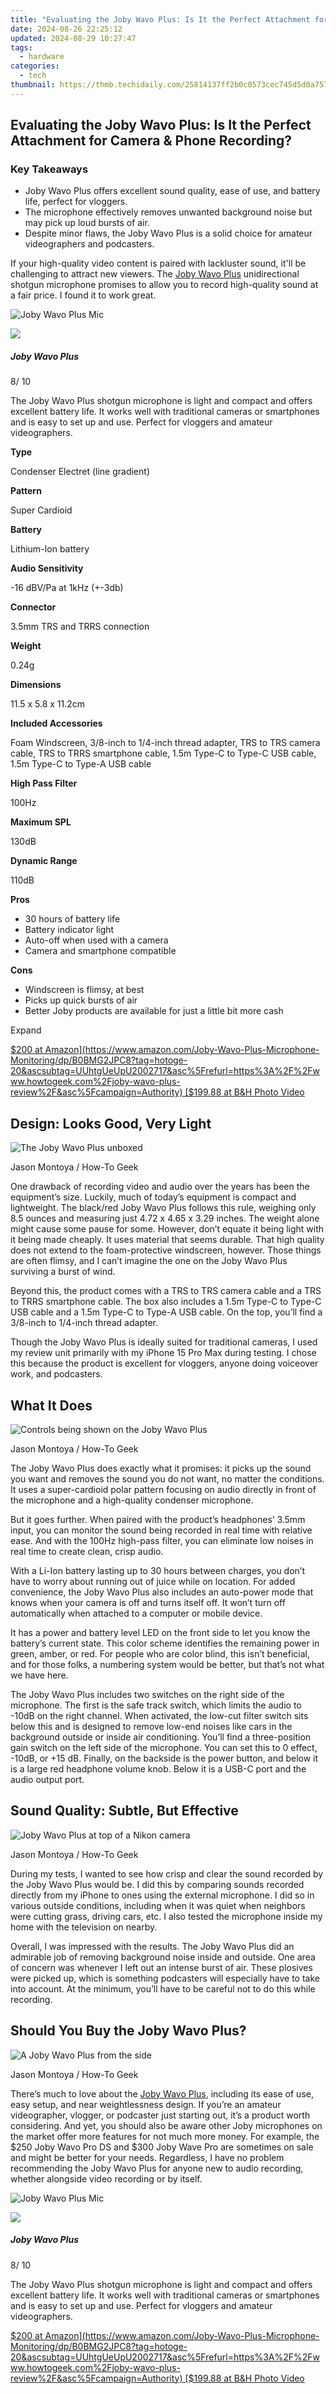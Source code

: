 ```yaml
---
title: "Evaluating the Joby Wavo Plus: Is It the Perfect Attachment for Camera & Phone Recording?"
date: 2024-08-26 22:25:12
updated: 2024-08-29 10:27:47
tags:
  - hardware
categories:
  - tech
thumbnail: https://thmb.techidaily.com/25814137ff2b0c0573cec745d5d0a7576d58b816448c60f70b991c5a0f3d865d.jpeg
---
```


## Evaluating the Joby Wavo Plus: Is It the Perfect Attachment for Camera & Phone Recording?

### Key Takeaways

* Joby Wavo Plus offers excellent sound quality, ease of use, and battery life, perfect for vloggers.
* The microphone effectively removes unwanted background noise but may pick up loud bursts of air.
* Despite minor flaws, the Joby Wavo Plus is a solid choice for amateur videographers and podcasters.

 If your high-quality video content is paired with lackluster sound, it'll be challenging to attract new viewers. The [Joby Wavo Plus](https://www.amazon.com/Joby-Wavo-Plus-Microphone-Monitoring/dp/B0BMG2JPC8?tag=hotoge-20&ascsubtag=UUhtgUeUpU2002717&asc%5Frefurl=https%3A%2F%2Fwww.howtogeek.com%2Fjoby-wavo-plus-review%2F&asc%5Fcampaign=Authority) unidirectional shotgun microphone promises to allow you to record high-quality sound at a fair price. I found it to work great.

![Joby Wavo Plus Mic](https://static1.howtogeekimages.com/wordpress/wp-content/uploads/2024/04/cleanshot-2024-04-17-at-10-21-19-2x.png) 

![](https://static1.howtogeekimages.com/wordpresshttps://static0.howtogeekimages.com/wordpress/wp-content/uploads/2024/01/htg-rec-2024-2000-1.png) 

#####  Joby Wavo Plus

8/ 10 

The Joby Wavo Plus shotgun microphone is light and compact and offers excellent battery life. It works well with traditional cameras or smartphones and is easy to set up and use. Perfect for vloggers and amateur videographers.

**Type** 

 Condenser Electret (line gradient) 

**Pattern** 

 Super Cardioid 

**Battery** 

 Lithium-Ion battery 

**Audio Sensitivity** 

 \-16 dBV/Pa at 1kHz (+-3db) 

**Connector** 

 3.5mm TRS and TRRS connection 

**Weight** 

 0.24g 

**Dimensions** 

 11.5 x 5.8 x 11.2cm 

**Included Accessories** 

 Foam Windscreen, 3/8-inch to 1/4-inch thread adapter, TRS to TRS camera cable, TRS to TRRS smartphone cable, 1.5m Type-C to Type-C USB cable, 1.5m Type-C to Type-A USB cable 

**High Pass Filter** 

 100Hz 

**Maximum SPL** 

 130dB 

**Dynamic Range** 

 110dB 

**Pros** 
* 30 hours of battery life
* Battery indicator light
* Auto-off when used with a camera
* Camera and smartphone compatible

**Cons** 
* Windscreen is flimsy, at best
* Picks up quick bursts of air
* Better Joby products are available for just a little bit more cash

Expand 

[$200 at Amazon](https://www.amazon.com/Joby-Wavo-Plus-Microphone-Monitoring/dp/B0BMG2JPC8?tag=hotoge-20&ascsubtag=UUhtgUeUpU2002717&asc%5Frefurl=https%3A%2F%2Fwww.howtogeek.com%2Fjoby-wavo-plus-review%2F&asc%5Fcampaign=Authority) [$199.88 at B&H Photo Video](https://www.bhphotovideo.com/c/product/1730027-REG/joby%5Fjb01734%5Fwavo%5Fplus%5Fon%5Fcamera%5Fmicrophone.html/BI/22163/KBID/28708/SID/UUhtgUeUpU2002717) 

##  Design: Looks Good, Very Light

![The Joby Wavo Plus unboxed](https://static1.howtogeekimages.com/wordpress/wp-content/uploads/2024/04/52775238430_7e1e9e5e28_o.jpg) 

Jason Montoya / How-To Geek

 One drawback of recording video and audio over the years has been the equipment’s size. Luckily, much of today’s equipment is compact and lightweight. The black/red Joby Wavo Plus follows this rule, weighing only 8.5 ounces and measuring just 4.72 x 4.65 x 3.29 inches. The weight alone might cause some pause for some. However, don’t equate it being light with it being made cheaply. It uses material that seems durable. That high quality does not extend to the foam-protective windscreen, however. Those things are often flimsy, and I can’t imagine the one on the Joby Wavo Plus surviving a burst of wind.

 Beyond this, the product comes with a TRS to TRS camera cable and a TRS to TRRS smartphone cable. The box also includes a 1.5m Type-C to Type-C USB cable and a 1.5m Type-C to Type-A USB cable. On the top, you’ll find a 3/8-inch to 1/4-inch thread adapter.

 Though the Joby Wavo Plus is ideally suited for traditional cameras, I used my review unit primarily with my iPhone 15 Pro Max during testing. I chose this because the product is excellent for vloggers, anyone doing voiceover work, and podcasters.

##  What It Does

![Controls being shown on the Joby Wavo Plus](https://static1.howtogeekimages.com/wordpress/wp-content/uploads/2024/04/52775238730_81e73f6d07_o.jpg) 

Jason Montoya / How-To Geek

 The Joby Wavo Plus does exactly what it promises: it picks up the sound you want and removes the sound you do not want, no matter the conditions. It uses a super-cardioid polar pattern focusing on audio directly in front of the microphone and a high-quality condenser microphone.

 But it goes further. When paired with the product’s headphones’ 3.5mm input, you can monitor the sound being recorded in real time with relative ease. And with the 100Hz high-pass filter, you can eliminate low noises in real time to create clean, crisp audio.

 With a Li-Ion battery lasting up to 30 hours between charges, you don’t have to worry about running out of juice while on location. For added convenience, the Joby Wavo Plus also includes an auto-power mode that knows when your camera is off and turns itself off. It won’t turn off automatically when attached to a computer or mobile device.

 It has a power and battery level LED on the front side to let you know the battery’s current state. This color scheme identifies the remaining power in green, amber, or red. For people who are color blind, this isn’t beneficial, and for those folks, a numbering system would be better, but that’s not what we have here.

 The Joby Wavo Plus includes two switches on the right side of the microphone. The first is the safe track switch, which limits the audio to -10dB on the right channel. When activated, the low-cut filter switch sits below this and is designed to remove low-end noises like cars in the background outside or inside air conditioning. You’ll find a three-position gain switch on the left side of the microphone. You can set this to 0 effect, -10dB, or +15 dB. Finally, on the backside is the power button, and below it is a large red headphone volume knob. Below it is a USB-C port and the audio output port.

##  Sound Quality: Subtle, But Effective

![Joby Wavo Plus at top of a Nikon camera](https://static1.howtogeekimages.com/wordpress/wp-content/uploads/2024/04/52774822811_55eccc790c_o.jpg) 

Jason Montoya / How-To Geek

 During my tests, I wanted to see how crisp and clear the sound recorded by the Joby Wavo Plus would be. I did this by comparing sounds recorded directly from my iPhone to ones using the external microphone. I did so in various outside conditions, including when it was quiet when neighbors were cutting grass, driving cars, etc. I also tested the microphone inside my home with the television on nearby.

 Overall, I was impressed with the results. The Joby Wavo Plus did an admirable job of removing background noise inside and outside. One area of concern was whenever I left out an intense burst of air. These plosives were picked up, which is something podcasters will especially have to take into account. At the minimum, you’ll have to be careful not to do this while recording.

##  Should You Buy the Joby Wavo Plus?

![A Joby Wavo Plus from the side](https://static1.howtogeekimages.com/wordpress/wp-content/uploads/2024/04/52774289482_1cf01a71ea_o.jpg) 

Jason Montoya / How-To Geek

 There’s much to love about the [Joby Wavo Plus](https://www.amazon.com/Joby-Wavo-Plus-Microphone-Monitoring/dp/B0BMG2JPC8?tag=hotoge-20&ascsubtag=UUhtgUeUpU2002717&asc%5Frefurl=https%3A%2F%2Fwww.howtogeek.com%2Fjoby-wavo-plus-review%2F&asc%5Fcampaign=Authority), including its ease of use, easy setup, and near weightlessness design. If you’re an amateur videographer, vlogger, or podcaster just starting out, it’s a product worth considering. And yet, you should also be aware other Joby microphones on the market offer more features for not much more money. For example, the $250 Joby Wavo Pro DS and $300 Joby Wave Pro are sometimes on sale and might be better for your needs. Regardless, I have no problem recommending the Joby Wavo Plus for anyone new to audio recording, whether alongside video recording or by itself.

![Joby Wavo Plus Mic](https://static1.howtogeekimages.com/wordpress/wp-content/uploads/2024/04/cleanshot-2024-04-17-at-10-21-19-2x.png) 

![](https://static1.howtogeekimages.com/wordpresshttps://static0.howtogeekimages.com/wordpress/wp-content/uploads/2024/01/htg-rec-2024-2000-1.png) 

#####  Joby Wavo Plus

8/ 10 

The Joby Wavo Plus shotgun microphone is light and compact and offers excellent battery life. It works well with traditional cameras or smartphones and is easy to set up and use. Perfect for vloggers and amateur videographers.

[$200 at Amazon](https://www.amazon.com/Joby-Wavo-Plus-Microphone-Monitoring/dp/B0BMG2JPC8?tag=hotoge-20&ascsubtag=UUhtgUeUpU2002717&asc%5Frefurl=https%3A%2F%2Fwww.howtogeek.com%2Fjoby-wavo-plus-review%2F&asc%5Fcampaign=Authority) [$199.88 at B&H Photo Video](https://www.bhphotovideo.com/c/product/1730027-REG/joby%5Fjb01734%5Fwavo%5Fplus%5Fon%5Fcamera%5Fmicrophone.html/BI/22163/KBID/28708/SID/UUhtgUeUpU2002717)

<ins class="adsbygoogle"
     style="display:block"
     data-ad-format="autorelaxed"
     data-ad-client="ca-pub-7571918770474297"
     data-ad-slot="1223367746"></ins>



<ins class="adsbygoogle"
     style="display:block"
     data-ad-client="ca-pub-7571918770474297"
     data-ad-slot="8358498916"
     data-ad-format="auto"
     data-full-width-responsive="true"></ins>
